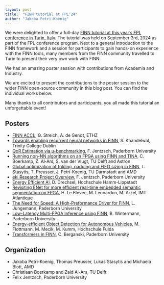 ```yaml
---
layout: post
title:  "FINN tutorial at FPL'24"
author: "Jakoba Petri-Koenig"
---
```


We were delighted to offer a full-day [FINN tutorial at this year’s FPL conference in Turin, Italy](https://github.com/Xilinx/finn/discussions/1144).
The tutorial was held on September 3rd, 2024 as part of the FPL conference program.
Next to a general introduction to the FINN framework and a session for participants to gain hands-on experience with the FINN tools, many members from the FINN community travelled to Turin to present their very own work with FINN.

We had an amazing poster session with contributions from Academia and Industry.

We are excited to present the contributions to the poster session to the wider FINN open-source community in this blog post. You can find the individual works below.

Many thanks to all contributors and participants, you all made this tutorial an unforgettable event!

## Posters
* <a href="https://github.com/Xilinx/finn/blob/github-pages/docs/finn-fpl24/FPL24_poster_FINN_ACCL.pdf" target="_blank">FINN ACCL</a>, G. Streich, A. de Gendt, ETHZ
* <a href="https://github.com/Xilinx/finn/blob/github-pages/docs/finn-fpl24/FPL24_poster_QLSTM.pdf" target="_blank">Towards enabling recurrent neural networks in FINN</a>, S. Khandelwal, Trinity College Dublin
* <a href="https://github.com/Xilinx/finn/blob/github-pages/docs/finn-fpl24/FPL24_poster_QoR_estimations.pdf" target="_blank">QoR Estimation via μ-benchmarking</a>, F. Jentzsch, Paderborn University
* <a href="https://github.com/Xilinx/finn/blob/github-pages/docs/finn-fpl24/FPL24_poster_TINA.pdf" target="_blank">Running non-NN algorithms on an FPGA using FINN and TINA</a>, C. Boerkamp, Z. Al-Ars, S. van der Vlugt, TU Delft and Astron
* <a href="https://github.com/Xilinx/finn/blob/github-pages/docs/finn-fpl24/FPL24_poster_dse_optimization.pdf" target="_blank">Global optimization of folding, padding and FIFO sizing in FINN</a>, L. Stasytis, T. Preusser, J. Petri-Koenig, TU Darmstadt and AMD
* <a href="https://github.com/Xilinx/finn/blob/github-pages/docs/finn-fpl24/FPL24_poster_eki.pdf" target="_blank">eki Research Project Overview</a>, F. Jentzsch, Paderborn University
* <a href="https://github.com/Xilinx/finn/blob/github-pages/docs/finn-fpl24/FPL24_poster_energy_efficient_ai.pdf" target="_blank">Energy Efficient AI</a>, D. Drechsel, Hochschule Hamm-Lippstadt
* <a href="https://github.com/Xilinx/finn/blob/github-pages/docs/finn-fpl24/FPL24_poster_enet.pdf" target="_blank">Revisiting ENet for more efficient real-time embedded semantic segmentation on FPGA</a>, H. Le Blevec, M. Leonardon, M. Arzel, IMT Atlantique
* <a href="https://github.com/Xilinx/finn/blob/github-pages/docs/finn-fpl24/FPL24_poster_high_performance_driver.pdf" target="_blank">The Need for Speed: A High-Preformance Driver for FINN</a>, L. Jungemann, Paderborn University
* <a href="https://github.com/Xilinx/finn/blob/github-pages/docs/finn-fpl24/FPL24_poster_multi_fpga.pdf" target="_blank">Low-Latency Multi-FPGA Inference using FINN</a>, B. Wintermann, Paderborn University
* <a href="https://github.com/Xilinx/finn/blob/github-pages/docs/finn-fpl24/FPL24_poster_object_detection.pdf" target="_blank">Energy-efficient Object Detection for Autonomous Vehicles</a>, M. Flottmann, M. Mecik, M. Kumm, Hochschule Fulda
* <a href="https://github.com/Xilinx/finn/blob/github-pages/docs/finn-fpl24/FPL24_poster_transformer.pdf" target="_blank">Transformers in FINN</a>, C. Berganski, Paderborn University

## Organization
* Jakoba Petri-Koenig, Thomas Preusser, Lukas Stasytis and Michaela Blott, AMD
* Christiaan Boerkamp and Zaid Al-Ars, TU Delft
* Felix Jentzsch, Paderborn University
